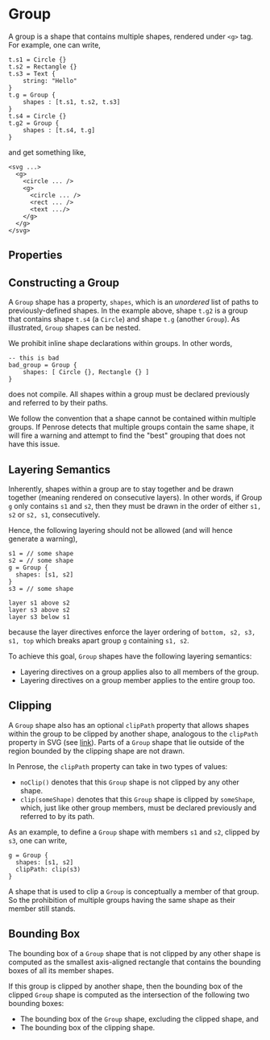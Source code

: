 <script setup>
import ShapeProps from "../../../../src/components/ShapeProps.vue";
</script>

# Group

A group is a shape that contains multiple shapes, rendered under `<g>` tag. For example, one can write,

```
t.s1 = Circle {}
t.s2 = Rectangle {}
t.s3 = Text {
    string: "Hello"
}
t.g = Group {
    shapes : [t.s1, t.s2, t.s3]
}
t.s4 = Circle {}
t.g2 = Group {
    shapes : [t.s4, t.g]
}
```

and get something like,

```
<svg ...>
  <g>
    <circle ... />
    <g>
      <circle ... />
      <rect ... />
      <text .../>
    </g>
  </g>
</svg>
```

## Properties

<ShapeProps shape-name="Group" />

## Constructing a Group

A `Group` shape has a property, `shapes`, which is an _unordered_ list of paths to previously-defined shapes. In the example above, shape `t.g2` is a group that contains shape `t.s4` (a `Circle`) and shape `t.g` (another `Group`). As illustrated, `Group` shapes can be nested.

We prohibit inline shape declarations within groups. In other words,

```
-- this is bad
bad_group = Group {
    shapes: [ Circle {}, Rectangle {} ]
}
```

does not compile. All shapes within a group must be declared previously and referred to by their paths.

We follow the convention that a shape cannot be contained within multiple groups. If Penrose detects that multiple groups contain the same shape, it will fire a warning and attempt to find the "best" grouping that does not have this issue.

## Layering Semantics

Inherently, shapes within a group are to stay together and be drawn together (meaning rendered on consecutive layers). In other words, if Group `g` only contains `s1` and `s2`, then they must be drawn in the order of either `s1, s2` or `s2, s1`, consecutively.

Hence, the following layering should not be allowed (and will hence generate a warning),

```
s1 = // some shape
s2 = // some shape
g = Group {
  shapes: [s1, s2]
}
s3 = // some shape

layer s1 above s2
layer s3 above s2
layer s3 below s1
```

because the layer directives enforce the layer ordering of `bottom, s2, s3, s1, top` which breaks apart group `g` containing `s1, s2`.

To achieve this goal, `Group` shapes have the following layering semantics:

- Layering directives on a group applies also to all members of the group.
- Layering directives on a group member applies to the entire group too.

## Clipping

A `Group` shape also has an optional `clipPath` property that allows shapes within the group to be clipped by another shape, analogous to the `clipPath` property in SVG (see [link](https://developer.mozilla.org/en-US/docs/Web/SVG/Element/clipPath)). Parts of a `Group` shape that lie outside of the region bounded by the clipping shape are not drawn.

In Penrose, the `clipPath` property can take in two types of values:

- `noClip()` denotes that this `Group` shape is not clipped by any other shape.
- `clip(someShape)` denotes that this `Group` shape is clipped by `someShape`, which, just like other group members, must be declared previously and referred to by its path.

As an example, to define a `Group` shape with members `s1` and `s2`, clipped by `s3`, one can write,

```
g = Group {
  shapes: [s1, s2]
  clipPath: clip(s3)
}
```

A shape that is used to clip a `Group` is conceptually a member of that group. So the prohibition of multiple groups having the same shape as their member still stands.

## Bounding Box

The bounding box of a `Group` shape that is not clipped by any other shape is computed as the smallest axis-aligned rectangle that contains the bounding boxes of all its member shapes.

If this group is clipped by another shape, then the bounding box of the clipped `Group` shape is computed as the intersection of the following two bounding boxes:

- The bounding box of the `Group` shape, excluding the clipped shape, and
- The bounding box of the clipping shape.
